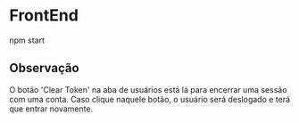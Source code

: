 # FrontEnd 
npm start

## Observação
O botão 'Clear Token' na aba de usuários está lá para encerrar uma sessão com uma conta. Caso clique naquele botão, o usuário será deslogado e terá que entrar novamente.
